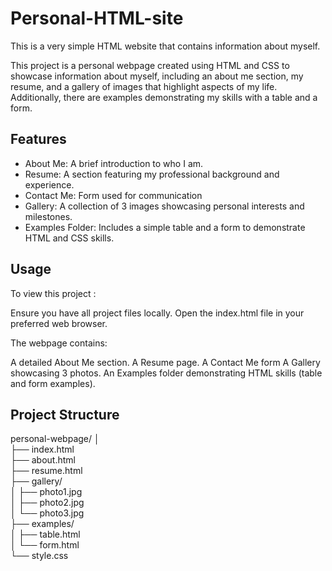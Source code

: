 # Personal-HTML-site
This is a very simple HTML website that contains information about myself.

This project is a personal webpage created using HTML and CSS to showcase information about myself, including an about me section, my resume, and a gallery of images that highlight aspects of my life. Additionally, there are examples demonstrating my skills with a table and a form.

## __Features__
* About Me: A brief introduction to who I am.
* Resume: A section featuring my professional background and experience.
* Contact Me: Form used for communication
* Gallery: A collection of 3 images showcasing personal interests and milestones.
* Examples Folder: Includes a simple table and a form to demonstrate HTML and CSS skills.

## __Usage__  
To view this project :  

Ensure you have all project files locally.
Open the index.html file in your preferred web browser.  

The webpage contains:

A detailed About Me section.
A Resume page.
A Contact Me form
A Gallery showcasing 3 photos.
An Examples folder demonstrating HTML skills (table and form examples).

## __Project Structure__

personal-webpage/<be>
│<br>
├── index.html        <br>
├── about.html        <br>
├── resume.html       <br>
├── gallery/          <br>
│   ├── photo1.jpg<br>
│   ├── photo2.jpg<br>
│   └── photo3.jpg<br>
├── examples/         <br>
│   ├── table.html    <br>
│   └── form.html     <br>
└── style.css       <br>

